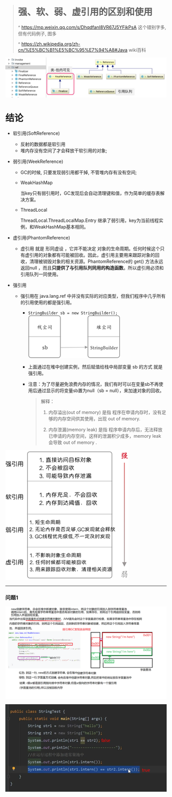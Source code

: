 > # 强、软、弱、虚引用的区别和使用
>
> ^ https://mp.weixin.qq.com/s/DhqdfanI8VR67J5YFikPsA  这个错别字多, 但有代码例子, 图多
>
> ^ https://zh.wikipedia.org/zh-cn/%E5%BC%B1%E5%BC%95%E7%94%A8#Java wiki百科

![Image](../.image/640.jpeg)



# 结论

- 软引用(SoftReference)

  - 反射的数据都是软引用
  - 堆内存没有空间了才会释放干软引用的对象;

- 弱引用(WeekReference)

  - GC的时候, 只要发现弱引用都干掉, 不管堆内存有没有空间;

  - WeakHashMap

    当key只有弱引用时，GC发现后会自动清理键和值，作为简单的缓存表解决方案。

  - ThreadLocal

    ThreadLocal.ThreadLocalMap.Entry 继承了弱引用，key为当前线程实例，和WeakHashMap基本相同。

- 虚引用(PhantomReference)

  - 虚引用 就是 形同虚设 ，它并不能决定 对象的生命周期。任何时候这个只有虚引用的对象都有可能被回收。因此，虚引用主要用来跟踪对象的回收，清理被销毁对象的相关资源。PhantomReference的 get() 方法永远返回null ，而且**只提供了与引用队列同用的构造函数**。所以虚引用必须和引用队列一同使用。

- 强引用

  - 强引用在 java.lang.ref 中并没有实际的对应类型，但我们程序中几乎所有的引用使用的都是强引用。

    - `StringBuilder sb = new StringBuilder();`![Image](../.image/640-16555590614157.png)

    - 上面通过在堆中创建实例，然后赋值给栈中局部变量 sb 的方式 就是 强引用。

    - 注意：为了尽量避免浪费内存的情况，我们有时可以在变量sb不再使用后通过显示的将变量sb置为null（sb = null），来加速对象的回收。

      > 解释：
      >
      > 1. 内存溢出(out of memory) 是指 程序在申请内存时，没有足够的内存空间供其使用，出现 out of memory.  
      >
      > 2. 内存泄漏(memory leak) 是指 程序申请内存后，无法释放已申请的内存空间，这样的泄漏积少成多，memory leak 会导致 out of memory .





![Image](../.image/640-16555590129235.png)

---

### 问题1

![无标题](../.image/无标题.png)

![image-20220621104927120](../.image/image-20220621104927120.png)
